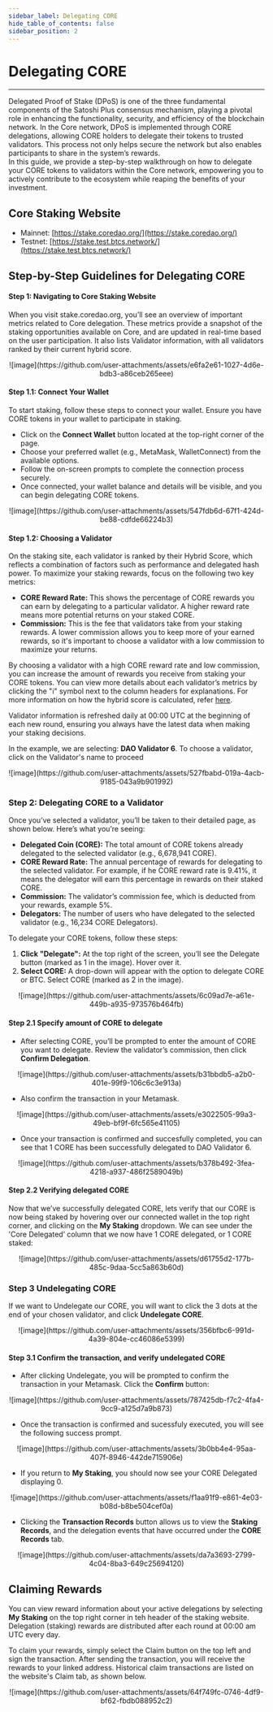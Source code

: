 ```yaml
---
sidebar_label: Delegating CORE
hide_table_of_contents: false
sidebar_position: 2
---
```


# Delegating CORE
---

Delegated Proof of Stake (DPoS) is one of the three fundamental components of the Satoshi Plus consensus mechanism, playing a pivotal role in enhancing the functionality, security, and efficiency of the blockchain network. In the Core network, DPoS is implemented through CORE delegations, allowing CORE holders to delegate their tokens to trusted validators. This process not only helps secure the network but also enables participants to share in the system’s rewards.  
In this guide, we provide a step-by-step walkthrough on how to delegate your CORE tokens to validators within the Core network, empowering you to actively contribute to the ecosystem while reaping the benefits of your investment.

## Core Staking Website

  * Mainnet: [https://stake.coredao.org/](https://stake.coredao.org/)  
  * Testnet: [https://stake.test.btcs.network/](https://stake.test.btcs.network/)

## Step-by-Step Guidelines for Delegating CORE

#### Step 1: Navigating to Core Staking Website
When you visit stake.coredao.org, you’ll see an overview of important metrics related to Core delegation. These metrics provide a snapshot of the staking opportunities available on Core, and are updated in real-time based on the user participation. It also lists Validator information, with all validators ranked by their current hybrid score.

<p align="center">
![image](https://github.com/user-attachments/assets/e6fa2e61-1027-4d6e-bdb3-a86ceb265eee)
</p>

#### Step 1.1: Connect Your Wallet
To start staking, follow these steps to connect your wallet. Ensure you have CORE tokens in your wallet to participate in staking.
  *	Click on the **Connect Wallet** button located at the top-right corner of the page.
  *	Choose your preferred wallet (e.g., MetaMask, WalletConnect) from the available options.
  *	Follow the on-screen prompts to complete the connection process securely.
  *	Once connected, your wallet balance and details will be visible, and you can begin delegating CORE tokens.

<p align="center">
![image](https://github.com/user-attachments/assets/547fdb6d-67f1-424d-be88-cdfde66224b3)
</p>

#### Step 1.2: Choosing a Validator

On the staking site, each validator is ranked by their Hybrid Score, which reflects a combination of factors such as performance and delegated hash power. To maximize your staking rewards, focus on the following two key metrics:

  * **CORE Reward Rate:** This shows the percentage of CORE rewards you can earn by delegating to a particular validator. A higher reward rate means more potential returns on your staked CORE.
  * **Commission:** This is the fee that validators take from your staking rewards. A lower commission allows you to keep more of your earned rewards, so it's important to choose a validator with a low commission to maximize your returns.

By choosing a validator with a high CORE reward rate and low commission, you can increase the amount of rewards you receive from staking your CORE tokens. You can view more details about each validator’s metrics by clicking the "i" symbol next to the column headers for explanations. For more information on how the hybrid score is calculated, refer [here](https://docs.coredao.org/docs/Learn/core-concepts/satoshi-plus-consensus/validator-election#workflow-of-the-validator-election-process).  

Validator information is refreshed daily at 00:00 UTC at the beginning of each new round, ensuring you always have the latest data when making your staking decisions.

In the example, we are selecting: **DAO Validator 6**. To choose a validator, click on the Validator's name to proceed

<p align="center">
![image](https://github.com/user-attachments/assets/527fbabd-019a-4acb-9185-043a9b901992)
</p>

### Step 2: Delegating CORE to a Validator
Once you’ve selected a validator, you’ll be taken to their detailed page, as shown below. Here’s what you’re seeing:
  * **Delegated Coin (CORE):** The total amount of CORE tokens already delegated to the selected validator (e.g., 6,678,941 CORE).
  * **CORE Reward Rate:** The annual percentage of rewards for delegating to the selected validator. For example, if he CORE reward rate is 9.41%, it means the delegator will earn this percentage in rewards on their staked CORE.
  * **Commission:** The validator’s commission fee, which is deducted from your rewards, example 5%.
  * **Delegators:** The number of users who have delegated to the selected validator (e.g., 16,234 CORE Delegators).
  
To delegate your CORE tokens, follow these steps:
  1.	**Click "Delegate":** At the top right of the screen, you’ll see the Delegate button (marked as 1 in the image). Hover over it.
  2.	**Select CORE:** A drop-down will appear with the option to delegate CORE or BTC. Select CORE (marked as 2 in the image).

<p align="center">
![image](https://github.com/user-attachments/assets/6c09ad7e-a61e-449b-a935-973576b464fb)
</p>

#### Step 2.1 Specify amount of CORE to delegate
* After selecting CORE, you’ll be prompted to enter the amount of CORE you want to delegate. Review the validator’s commission, then click **Confirm Delegation**.

<p align="center">
![image](https://github.com/user-attachments/assets/b31bbdb5-a2b0-401e-99f9-106c6c3e913a)
</p>

* Also confirm the transaction in your Metamask.

<p align="center">
![image](https://github.com/user-attachments/assets/e3022505-99a3-49eb-bf9f-6fc565e41105)
</p>

* Once your transaction is confirmed and succesfully completed, you can see that 1 CORE has been successfully delegated to DAO Validator 6.

<p align="center">
![image](https://github.com/user-attachments/assets/b378b492-3fea-4218-a937-486f2589049b)
</p>

#### Step 2.2 Verifying delegated CORE

Now that we’ve successfully delegated CORE, lets verify that our CORE is now being staked by hovering over our connected wallet in the top right corner, and clicking on the **My Staking** dropdown. We can see under the 'Core Delegated’ column that we now have 1 CORE delegated, or 1 CORE staked:

<p align="center">
![image](https://github.com/user-attachments/assets/d61755d2-177b-485c-9daa-5cc5a863b60d)
</p>

### Step 3 Undelegating CORE 

If we want to Undelegate our CORE, you will want to click the 3 dots at the end of your chosen validator, and click **Undelegate CORE**.

<p align="center">
![image](https://github.com/user-attachments/assets/356bfbc6-991d-4a39-804e-cc46086e5399)
</p>

#### Step 3.1 Confirm the transaction, and verify undelegated CORE

* After clicking Undelegate, you will be prompted to confirm the transaction in your Metamask. Click the **Confirm** button:

<p align="center">
![image](https://github.com/user-attachments/assets/787425db-f7c2-4fa4-9cc9-a125d7a9b873)
</p>

* Once the transaction is confirmed and sucessfuly executed, you will see the following success prompt.

<p align="center">
![image](https://github.com/user-attachments/assets/3b0bb4e4-95aa-407f-8946-442de715906e)
</p>

* If you return to **My Staking**, you should now see your CORE Delegated displaying 0.
  
<p align="center">
![image](https://github.com/user-attachments/assets/f1aa91f9-e861-4e03-b08d-b8be504cef0a)
</p>

* Clicking the **Transaction Records** button allows us to view the **Staking Records**, and the delegation events that have occurred under the **CORE Records** tab.

<p align="center">
![image](https://github.com/user-attachments/assets/da7a3693-2799-4c04-8ba3-649c25694120)
</p>

## Claiming Rewards
You can view reward information about your active delegations by selecting **My Staking** on the top right corner in teh header of the staking website. Delegation (staking) rewards are distributed after each round at 00:00 am UTC every day.

To claim your rewards, simply select the Claim button on the top left and sign the transaction. After sending the transaction, you will receive the rewards to your linked address. Historical claim transactions are listed on the website's Claim tab, as shown below.

<p align="center">
![image](https://github.com/user-attachments/assets/64f749fc-0746-4df9-bf62-fbdb088952c2)
</p>



